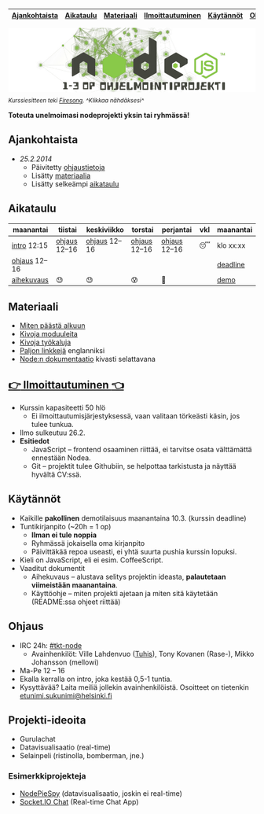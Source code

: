 | [Ajankohtaista](#ajankohtaista) | [Aikataulu](#aikataulu) | [Materiaali](#materiaali) | [Ilmoittautuminen](#point_right-ilmoittautuminen-point_left) | [Käytännöt](#k%C3%A4yt%C3%A4nn%C3%B6t) | [Ohjaus](#ohjaus) | [Ideoita](#projekti-ideoita) |
| ------------------------------- | ----------------------- | ------------------------- | ------------------------------------------------------------ | -------------------------------------- | ----------------- | ---------------------------- |
[![kurssiesite](./media/header.png)](./media/kurssiesite.jpg)
<sub>*Kurssiesitteen teki [Firesong](http://tulilaulu.net/). ^Klikkaa nähdäksesi^*</sub>

**Toteuta unelmoimasi nodeprojekti yksin tai ryhmässä!**

## Ajankohtaista
 * *25.2.2014*
   * Päivitetty [ohjaustietoja](#ohjaus)
   * Lisätty [materiaalia](#materiaali)
   * Lisätty selkeämpi [aikataulu](#aikataulu)

## Aikataulu

| maanantai        | tiistai        | keskiviikko    | torstai        | perjantai      | vkl        | maanantai  |
| ---------------- | -------------- | -------------- | -------------- | -------------- | ---------- | ---------- |
| [intro] 12:15    | [ohjaus] 12–16 | [ohjaus] 12–16 | [ohjaus] 12–16 | [ohjaus] 12–16 | :sleeping: | klo xx:xx  |
| [ohjaus] 12–16   |                |                |                |                |            | [deadline] |
| [aihekuvaus]     | :sweat:        | :sweat:        | :cold_sweat:   | :beer:         |            | [demo]     |

[ohjaus]: #ohjaus
[intro]: #ohjaus
[aihekuvaus]: #k%C3%A4yt%C3%A4nn%C3%B6t
[demo]: #k%C3%A4yt%C3%A4nn%C3%B6t
[deadline]: #k%C3%A4yt%C3%A4nn%C3%B6t

## Materiaali
 * [Miten päästä alkuun](ohjeet/aloittaminen.md)
 * [Kivoja moduuleita](ohjeet/kivat-moduulit.md)
 * [Kivoja työkaluja](ohjeet/kivat-tyokalut.md)
 * [Paljon linkkejä](https://github.com/sergtitov/NodeJS-Learning/blob/master/README.md) englanniksi
 * [Node:n dokumentaatio](http://devdocs.io/node/) kivasti selattavana

## [:point_right: Ilmoittautuminen :point_left:](https://ilmo.cs.helsinki.fi/ilmo/Yk?kk=582380&lk=K&lv=2014&tp=K&knro=1&kieli=S&toiminta=Luentokurssit)
 * Kurssin kapasiteetti 50 hlö
   * Ei ilmoittautumisjärjestyksessä, vaan valitaan törkeästi käsin, jos tulee tunkua.
 * Ilmo sulkeutuu 26.2.
 * **Esitiedot**
   * JavaScript – frontend osaaminen riittää, ei tarvitse osata välttämättä ennestään Nodea.
   * Git – projektit tulee Githubiin, se helpottaa tarkistusta ja näyttää hyvältä CV:ssä.

## Käytännöt
 * Kaikille **pakollinen** demotilaisuus maanantaina 10.3. (kurssin deadline)
 * Tuntikirjanpito (~20h = 1 op)
   * **Ilman ei tule noppia**
   * Ryhmässä jokaisella oma kirjanpito
   * Päivittäkää repoa useasti, ei yhtä suurta pushia kurssin lopuksi.
 * Kieli on JavaScript, eli ei esim. CoffeeScript.
 * Vaaditut dokumentit
   * Aihekuvaus – alustava selitys projektin ideasta, **palautetaan viimeistään maanantaina**.
   * Käyttöohje – miten projekti ajetaan ja miten sitä käytetään (README:ssa ohjeet riittää)

## Ohjaus
 * IRC 24h: [#tkt-node](https://kiwiirc.com/client/ircnet.eversible.com/#tkt-node)
   * Avainhenkilöt: Ville Lahdenvuo ([Tuhis](http://tuhoojabotti.com/)), Tony Kovanen (Rase-), Mikko Johansson (mellowi)
 * Ma-Pe 12 – 16
 * Ekalla kerralla on intro, joka kestää 0,5-1 tuntia.
 * Kysyttävää? Laita meiliä jollekin avainhenkilöistä. Osoitteet on tietenkin etunimi.sukunimi@helsinki.fi

## Projekti-ideoita
 * Gurulachat
 * Datavisualisaatio (real-time)
 * Selainpeli (ristinolla, bomberman, jne.)

### Esimerkkiprojekteja
 * [NodePieSpy](https://github.com/tuhoojabotti/NodePieSpy) (datavisualisaatio, joskin ei real-time)
 * [Socket.IO Chat](https://github.com/LearnBoost/socket.io/tree/master/examples/chat) (Real-time Chat App)
